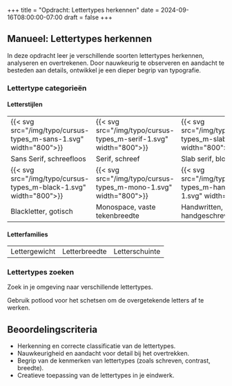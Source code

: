 +++
title = "Opdracht: Lettertypes herkennen"
date = 2024-09-16T08:00:00-07:00
draft = false
+++

## Manueel: Lettertypes herkennen

In deze opdracht leer je verschillende soorten lettertypes herkennen, analyseren en overtrekenen. Door nauwkeurig te observeren en aandacht te besteden aan details, ontwikkel je een dieper begrip van typografie.

### Lettertype categorieën

#### Letterstijlen

|   |   |   |   |
|---|---|---|---|
|{{< svg src="/img/typo/cursus-types_m-sans-1.svg" width="800">}}|{{< svg src="/img/typo/cursus-types_m-serif-1.svg" width="800">}}|{{< svg src="/img/typo/cursus-types_m-slab-1.svg" width="800">}}|{{< svg src="/img/typo/cursus-types_m-script-1.svg" width="800">}}|
| Sans Serif, schreefloos | Serif, schreef | Slab serif, blok schreef | Script, kalligrafisch |
|{{< svg src="/img/typo/cursus-types_m-black-1.svg" width="800">}}|{{< svg src="/img/typo/cursus-types_m-mono-1.svg" width="800">}}|{{< svg src="/img/typo/cursus-types_m-handwritten-1.svg" width="800">}}|{{< svg src="/img/typo/cursus-types_m-display-1.svg" width="800">}}|
| Blackletter, gotisch | Monospace, vaste tekenbreedte | Handwritten, handgeschreven | Display, decoratief |

#### Letterfamilies

|   |   |   |
|---|---|---|
| Lettergewicht | Letterbreedte | Letterschuinte |

### Lettertypes zoeken

Zoek in je omgeving naar verschillende lettertypes. 

Gebruik potlood voor het schetsen om de overgetekende letters af te werken.

## Beoordelingscriteria

- Herkenning en correcte classificatie van de lettertypes.
- Nauwkeurigheid en aandacht voor detail bij het overtrekken.
- Begrip van de kenmerken van lettertypes (zoals schreven, contrast, breedte).
- Creatieve toepassing van de lettertypes in je eindwerk.